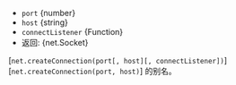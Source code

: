 <!-- YAML
added: v0.1.90
-->

* `port` {number}
* `host` {string}
* `connectListener` {Function}
* 返回: {net.Socket}

[`net.createConnection(port[, host][, connectListener])`][`net.createConnection(port, host)`] 的别名。

